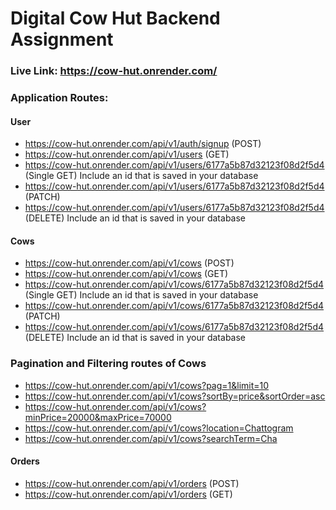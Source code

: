 # Digital Cow Hut Backend Assignment

### Live Link: https://cow-hut.onrender.com/

### Application Routes:

#### User

- https://cow-hut.onrender.com/api/v1/auth/signup (POST)
- https://cow-hut.onrender.com/api/v1/users (GET)
- https://cow-hut.onrender.com/api/v1/users/6177a5b87d32123f08d2f5d4 (Single GET) Include an id that is saved in your database
- https://cow-hut.onrender.com/api/v1/users/6177a5b87d32123f08d2f5d4 (PATCH)
- https://cow-hut.onrender.com/api/v1/users/6177a5b87d32123f08d2f5d4 (DELETE) Include an id that is saved in your database

#### Cows

- https://cow-hut.onrender.com/api/v1/cows (POST)
- https://cow-hut.onrender.com/api/v1/cows (GET)
- https://cow-hut.onrender.com/api/v1/cows/6177a5b87d32123f08d2f5d4 (Single GET) Include an id that is saved in your database
- https://cow-hut.onrender.com/api/v1/cows/6177a5b87d32123f08d2f5d4 (PATCH)
- https://cow-hut.onrender.com/api/v1/cows/6177a5b87d32123f08d2f5d4 (DELETE) Include an id that is saved in your database

### Pagination and Filtering routes of Cows

- https://cow-hut.onrender.com/api/v1/cows?pag=1&limit=10
- https://cow-hut.onrender.com/api/v1/cows?sortBy=price&sortOrder=asc
- https://cow-hut.onrender.com/api/v1/cows?minPrice=20000&maxPrice=70000
- https://cow-hut.onrender.com/api/v1/cows?location=Chattogram
- https://cow-hut.onrender.com/api/v1/cows?searchTerm=Cha

#### Orders

- https://cow-hut.onrender.com/api/v1/orders (POST)
- https://cow-hut.onrender.com/api/v1/orders (GET)

